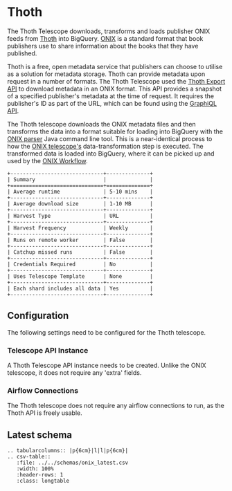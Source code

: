 # Thoth

The Thoth Telescope downloads, transforms and loads publisher ONIX feeds from [Thoth](https://thoth.pub/) into BigQuery. [ONIX](https://www.editeur.org/83/Overview/) is a standard format that book publishers use to share information about the books that they have published.

Thoth is a free, open metadata service that publishers can choose to utilise as a solution for metadata storage. Thoth can provide metadata upon request in a number of formats. The Thoth Telescope used the [Thoth Export API](https://export.thoth.pub/#get-/formats/-format_id-) to download metadata in an ONIX format. This API provides a snapshot of a specified publisher's metadata at the time of request. It requires the publisher's ID as part of the URL, which can be found using the [GraphiQL API](https://api.thoth.pub/graphiql).

The Thoth telescope downloads the ONIX metadata files and then transforms the data into a format suitable for loading into BigQuery with the [ONIX parser](https://github.com/The-Academic-Observatory/onix-parser) Java command line tool. This is a near-identical process to how the [ONIX telescope's](onix.md) data-transformation step is executed. The transformed data is loaded into BigQuery, where it can be picked up and used by the [ONIX Workflow](../workflows/onix_workflow_intro.md).

```eval_rst
+------------------------------+--------------+
| Summary                      |              |
+==============================+==============+
| Average runtime              | 5-10 mins    |
+------------------------------+--------------+
| Average download size        | 1-10 MB      |
+------------------------------+--------------+
| Harvest Type                 | URL          |
+------------------------------+--------------+
| Harvest Frequency            | Weekly       |
+------------------------------+--------------+
| Runs on remote worker        | False        |
+------------------------------+--------------+
| Catchup missed runs          | False        |
+------------------------------+--------------+
| Credentials Required         | No           |
+------------------------------+--------------+
| Uses Telescope Template      | None         |
+------------------------------+--------------+
| Each shard includes all data | Yes          |
+------------------------------+--------------+
```

## Configuration

The following settings need to be configured for the Thoth telescope.

### Telescope API Instance

A Thoth Telescope API instance needs to be created. Unlike the ONIX telescope, it does not require any 'extra' fields.

### Airflow Connections

The Thoth telescope does not require any airflow connections to run, as the Thoth API is freely usable.

## Latest schema

```eval_rst
.. tabularcolumns:: |p{6cm}|l|l|p{6cm}| 
.. csv-table::
   :file: ../../schemas/onix_latest.csv
   :width: 100%
   :header-rows: 1
   :class: longtable
```
